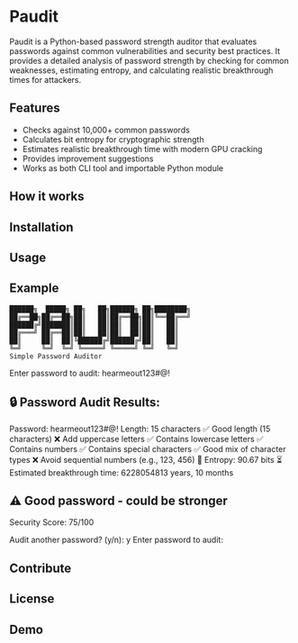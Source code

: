 # Paudit
Paudit is a Python-based password strength auditor that evaluates passwords against common vulnerabilities and security best practices. It provides a detailed analysis of password strength by checking for common weaknesses, estimating entropy, and calculating realistic breakthrough times for attackers.

## Features
- Checks against 10,000+ common passwords
- Calculates bit entropy for cryptographic strength
- Estimates realistic breakthrough time with modern GPU cracking
- Provides improvement suggestions
- Works as both CLI tool and importable Python module
  
## How it works

## Installation

## Usage

## Example

    ██████╗  █████╗ ██╗   ██╗██████╗ ██╗████████╗
    ██╔══██╗██╔══██╗██║   ██║██╔══██╗██║╚══██╔══╝
    ██████╔╝███████║██║   ██║██║  ██║██║   ██║   
    ██╔═══╝ ██╔══██║██║   ██║██║  ██║██║   ██║   
    ██║     ██║  ██║╚██████╔╝██████╔╝██║   ██║   
    ╚═╝     ╚═╝  ╚═╝ ╚═════╝ ╚═════╝ ╚═╝   ╚═╝
    Simple Password Auditor

Enter password to audit: hearmeout123#@!

🔒 Password Audit Results:
------------------------------------------------------------
Password: hearmeout123#@!
Length: 15 characters
✅ Good length (15 characters)
❌ Add uppercase letters
✅ Contains lowercase letters
✅ Contains numbers
✅ Contains special characters
✅ Good mix of character types
❌ Avoid sequential numbers (e.g., 123, 456)
🔐 Entropy: 90.67 bits
⏳ Estimated breakthrough time: 6228054813 years, 10 months

⚠️ Good password - could be stronger
------------------------------------------------------------
Security Score: 75/100

Audit another password? (y/n): y
Enter password to audit:

## Contribute

## License

## Demo
